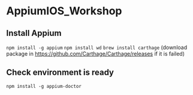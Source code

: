 # AppiumIOS_Workshop

## Install Appium

`npm install -g appium`
`npm install wd`
`brew install carthage`
(download package in https://github.com/Carthage/Carthage/releases if it is failed)

## Check environment is ready
`npm install -g appium-doctor`
